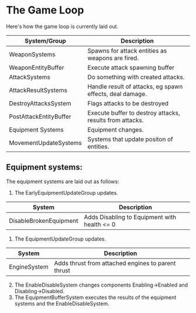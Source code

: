 # The Game Loop

Here's how the game loop is currently laid out.

| System/Group           | Description                                              |
|------------------------|----------------------------------------------------------|
| WeaponSystems          | Spawns for attack entities as weapons are fired.         |
| WeaponEntityBuffer     | Execute attack spawning buffer                           |
| AttackSystems          | Do something with created attacks.                       |
| AttackResultSystems    | Handle result of attacks, eg spawn effects, deal damage. |
| DestroyAttacksSystem   | Flags attacks to be destroyed                            |
| PostAttackEntityBuffer | Execute buffer to destroy attacks, results from attacks. |
| Equipment Systems      | Equipment changes.                                       |
| MovementUpdateSystems  | Systems that update positon of entities.                 |



## Equipment systems: 

The equipment systems are laid out as follows:

1. The EarlyEquipmentUpdateGroup updates.

| System                 | Description                                              |
|------------------------|----------------------------------------------------------|
| DisableBrokenEquipment | Adds Disabling to Equipment with health <= 0             |


1. The EquipmentUpdateGroup updates.

| System                 | Description                                              |
|------------------------|----------------------------------------------------------|
| EngineSystem           | Adds thrust from attached engines to parent thrust       | 

2. The EnableDisableSystem changes components Enabling->Enabled and Disabling->Disabled.
3. The EquipmentBufferSystem executes the results of the equipment systems and the EnableDisableSystem.

